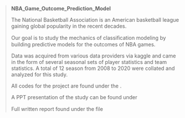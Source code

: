 > **NBA_Game_Outcome_Prediction_Model**
>
> The National Basketball Association is an American basketball league
> gaining global popularity in the recent decades.
>
> Our goal is to study the mechanics of classiﬁcation modeling by
> building predictive models for the outcomes of NBA games.
>
> Data was acquired from various data providers via kaggle and came in
> the form of several seasonal sets of player statistics and team
> statistics. A total of 12 season from 2008 to 2020 were collated and
> analyzed for this study.
>
> All codes for the project are found under the .
>
> A PPT presentation of the study can be found under
>
> Full written report found under the ﬁle
